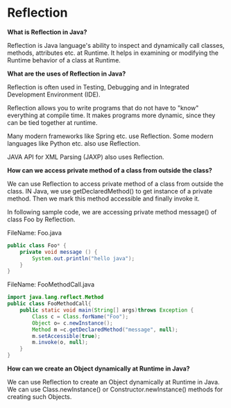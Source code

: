 # Reflection

**What is Reflection in Java?**

Reflection is Java language's ability to inspect and dynamically call classes, methods, attributes etc. at Runtime. It helps in examining or modifying the Runtime behavior of a class at Runtime.



**What are the uses of Reflection in Java?**

Reflection is often used in Testing, Debugging and in Integrated Development Environment (IDE).

Reflection allows you to write programs that do not have to "know" everything at compile time. It makes programs more dynamic, since they can be tied together at runtime.

Many modern frameworks like Spring etc. use Reflection. Some modern languages like Python etc. also use Reflection.

JAVA API for XML Parsing (JAXP) also uses Reflection.



**How can we access private method of a class from outside the class?**

We can use Reflection to access private method of a class from outside the class. IN Java, we use getDeclaredMethod() to get instance of a private method. Then we mark this method accessible and finally invoke it.

In following sample code, we are accessing private method message() of class Foo by Reflection.

FileName: Foo.java


```java
public class Foo* {
	private void message () {
    	System.out.println("hello java");
	}
}
```

FileName: FooMethodCall.java
```java
import java.lang.reflect.Method
public class FooMethodCall{
	public static void main(String[] args)throws Exception {
		Class c = Class.forName("Foo");
		Object o= c.newInstance();
		Method m =c.getDeclaredMethod("message", null);
		m.setAccessible(true);
		m.invoke(o, null);
	}
}
```


**How can we create an Object dynamically at Runtime in Java?**

We can use Reflection to create an Object dynamically at Runtime in Java. We can use Class.newInstance() or Constructor.newInstance() methods for creating such Objects.